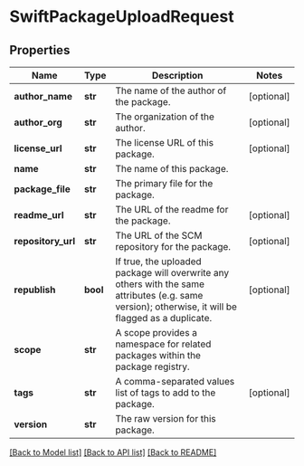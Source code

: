 # SwiftPackageUploadRequest

## Properties
Name | Type | Description | Notes
------------ | ------------- | ------------- | -------------
**author_name** | **str** | The name of the author of the package. | [optional] 
**author_org** | **str** | The organization of the author. | [optional] 
**license_url** | **str** | The license URL of this package. | [optional] 
**name** | **str** | The name of this package. | 
**package_file** | **str** | The primary file for the package. | 
**readme_url** | **str** | The URL of the readme for the package. | [optional] 
**repository_url** | **str** | The URL of the SCM repository for the package. | [optional] 
**republish** | **bool** | If true, the uploaded package will overwrite any others with the same attributes (e.g. same version); otherwise, it will be flagged as a duplicate. | [optional] 
**scope** | **str** | A scope provides a namespace for related packages within the package registry. | 
**tags** | **str** | A comma-separated values list of tags to add to the package. | [optional] 
**version** | **str** | The raw version for this package. | 

[[Back to Model list]](../README.md#documentation-for-models) [[Back to API list]](../README.md#documentation-for-api-endpoints) [[Back to README]](../README.md)


